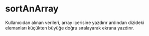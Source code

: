 # sortAnArray
Kullanıcıdan alınan verileri, array içerisine yazdırır ardından dizideki elemanları küçükten büyüğe doğru sıralayarak ekrana yazdırır.
